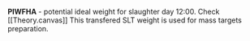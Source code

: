**PIWFHA** - potential ideal weight for slaughter day 12:00. Check
[[Theory.canvas]]
This transfered SLT weight is used for mass targets preparation. 